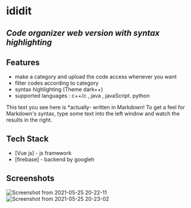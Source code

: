 # ididit
## _Code organizer web version with syntax highlighting_

## Features

- make a category and upload the code access whenever you want
- filter codes according to category
- syntax highlighting (Theme dark++)
- supported languages : c++/c , java , javaScript. python

This text you see here is *actually- written in Markdown! To get a feel
for Markdown's syntax, type some text into the left window and
watch the results in the right.

## Tech Stack
- [Vue js] -  js framework 
- [firebase] - backend by googleh

## Screenshots
![Screenshot from 2021-05-25 20-22-11](https://user-images.githubusercontent.com/55027190/119519562-2ac1fe00-bd97-11eb-9b48-e2661104144a.png)
![Screenshot from 2021-05-25 20-23-02](https://user-images.githubusercontent.com/55027190/119519445-0cf49900-bd97-11eb-8d32-cbd8403d9b53.png)
